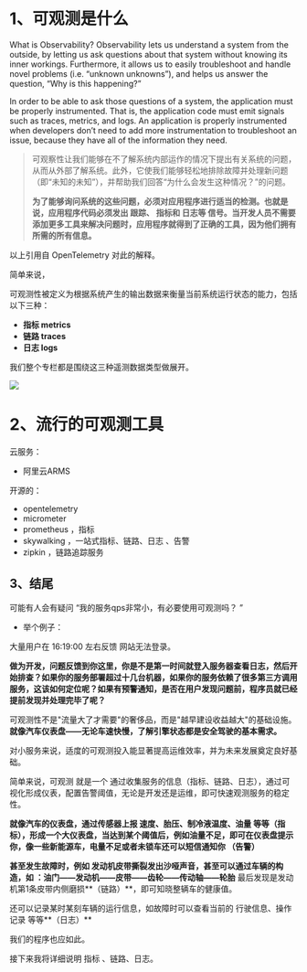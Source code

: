 # 1、可观测是什么

What is Observability?
Observability lets us understand a system from the outside, by letting us ask questions about that system without knowing its inner workings. Furthermore, it allows us to easily troubleshoot and handle novel problems (i.e. “unknown unknowns”), and helps us answer the question, “Why is this happening?”

In order to be able to ask those questions of a system, the application must be properly instrumented. That is, the application code must emit signals such as traces, metrics, and logs. An application is properly instrumented when developers don’t need to add more instrumentation to troubleshoot an issue, because they have all of the information they need.

> 可观察性让我们能够在不了解系统内部运作的情况下提出有关系统的问题，从而从外部了解系统。此外，它使我们能够轻松地排除故障并处理新问题（即“未知的未知”），并帮助我们回答“为什么会发生这种情况？”的问题。
>
> **为了能够询问系统的这些问题，必须对应用程序进行适当的检测。也就是说，应用程序代码必须发出 跟踪、 指标和 日志等 信号。当开发人员不需要添加更多工具来解决问题时，应用程序就得到了正确的工具，因为他们拥有所需的所有信息。**

以上引用自 OpenTelemetry 对此的解释。



简单来说，

可观测性被定义为根据系统产生的输出数据来衡量当前系统运行状态的能力，包括以下三种：

- **指标 metrics**
- **链路 traces**
- **日志 logs**

我们整个专栏都是围绕这三种遥测数据类型做展开。

![](http://rainyudianxx.baimuxym.cn//HelloCoder/blog/image-20240211201543765.png)







# 2、流行的可观测工具

云服务：

- 阿里云ARMS

开源的：

- opentelemetry
- micrometer 
- prometheus  ，指标
- skywalking ，一站式指标、链路、日志 、告警 
- zipkin ，链路追踪服务





## 3、结尾

可能有人会有疑问 “我的服务qps非常小，有必要使用可观测吗？ ”



- 举个例子：

大量用户在 16:19:00 左右反馈 网站无法登录。

**做为开发，问题反馈到你这里，你是不是第一时间就登入服务器查看日志，然后开始排查？如果你的服务部署超过十几台机器，如果你的服务依赖了很多第三方调用服务，这该如何定位呢？如果有预警通知，是否在用户发现问题前，程序员就已经提前发现并处理完毕了呢？**





可观测性不是"流量大了才需要"的奢侈品，而是"越早建设收益越大"的基础设施。**就像汽车仪表盘——无论车速快慢，了解引擎状态都是安全驾驶的基本需求。**



对小服务来说，适度的可观测投入能显著提高运维效率，并为未来发展奠定良好基础。



简单来说，可观测 就是一个 通过收集服务的信息（指标、链路、日志），通过可视化形成仪表，配置告警阈值，无论是开发还是运维，即可快速观测服务的稳定性。



**就像汽车的仪表盘，通过传感器上报 速度、胎压、制冷液温度、油量 等等（指标），形成一个大仪表盘，当达到某个阈值后，例如油量不足，即可在仪表盘提示你，像一些新能源车，电量不足或者未锁车还可以短信通知你 （告警）**



**甚至发生故障时，例如 发动机皮带撕裂发出沙哑声音，甚至可以通过车辆的构造，如 ：油门——发动机——皮带——齿轮——传动轴——轮胎**  最后发现是发动机第1条皮带内侧磨损**（链路）**，即可知晓整辆车的健康值。



还可以记录某时某刻车辆的运行信息，如故障时可以查看当前的 行驶信息、操作记录 等等**（日志）**



我们的程序也应如此。



接下来我将详细说明 指标 、链路、日志。

